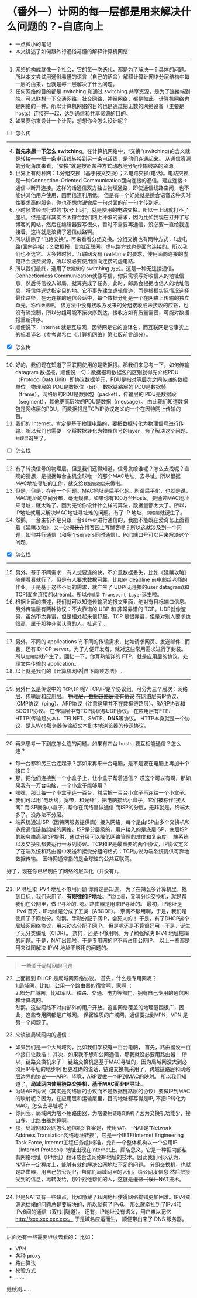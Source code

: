 # （番外一）计网的每一层都是用来解决什么问题的？-自底向上



 
- 一点微小的笔记
- 本文讲述了如何跟外行通俗易懂的解释计算机网络

-------------------

1. 网络的构成就像一个社会，它的每一次迭代，都是为了解决一个具体的问题。所以本文尝试用~~通俗易懂的语言~~（自己的话😊）解释计算计网络分层结构中每一层的由来，也就是每一层解决了什么问题。
2. 任何网络的目的都是 switching 和通过 switching 共享资源，是为了连接端到端。可以联想一下交通网络、社交网络、神经网络，都是如此。计算机网络也是网络的一种。所以计算机网络的目的也是通过把无数的网络设备（主要是hosts）连接在一起，达到通信和共享资源的目的。
3. 如果要你来设计一个计网，想想你会怎么设计呢？
- [ ] 怎么传

----------

4. **首先来想一下怎么 switching**。在计算机网络中，“交换”(switching)的含义就是转接——把一条电话线转接到另一条电话线，是他们连通起来。
从通信资源的分配角度来看，“交换”就是按照某种方式动态地分配传输线路的资源。
5. 世界上有两种网：1.分组交换（基于报文交换）；2.电路交换(电话)。电路交换是一种Connection-Oriented Communication面向连接的通信。建立连接->通信->断开连接。这样的话通信双方独占物理通路，即使通信线路空闲，也不能供其他用户使用，因而信道利用低。  但是有一个好处就是适合语音这种实时性要求高的服务，你也不想你说完后一句对面的前一句才传到吧。
6. 小时候曾经流行过的“拨号上网”，就是使用的电路交换。所以一上网就打不了座机。但是这样其实不太符合我们网上冲浪的需求，因为比如我现在打开了写博客的网站，然后在编辑器要写很久，暂时不需要再通信，没必要一直给我连接着，这样就是浪费了通信线路啊。
7. 所以排除了“电路交换”。再来看看分组交换。分组交换也有两种方式：1.虚电路(面向连接)；2.数据报，比如互联网。虚电路方式也是面向连接的。所以我们也不选它。大多数时候，互联网没有 real-time 的要求，使用面向连接的虚电路会浪费资源，所以没必要使用面向连接的虚电路。
8. 所以我们最终，选用了`数据报`的 switching 方式。这是一种无连接通信。Connectionless Communication就像写信，你只需填写好收信人的地址信息，然后将信投入邮局，就算完成了任务。此时，邮局会根据收信人的地址信息，将信件送达指定目的地。它不事先建立逻辑信道，而是根据实际情况选择最佳路径，在无连接的通信会话中，每个数据分组是一个在网络上传输的独立单元，称作`数据报`。 该方法中没有接收方发来的分组接收或未接收的应答，也没有流控制，所以分组可能不按次序到达，接收方如有质量需要，可能对数据报重新排序。
9. 顺便说下，Internet 就是互联网，因特网是它的直译名，而互联网是它事实上的标准译名（参考谢希仁《计算机网络》第七版前言部分）。

- [x] 怎么传

------
10.  好的，我们现在知道了互联网使用的是数据报。那我们来思考一下，如何传输 datagram 数据报。顺便说一句：数据报和数据包的区别就得先介绍PDU（Protocol Data Unit）即协议数据单元，PDU是指对等层次之间传递的数据单位。物理层的 PDU是数据位（bit），数据链路层的 PDU是数据帧（frame），网络层的PDU是数据包（packet），传输层的 PDU是数据段（segment），其他更高层次的PDU是数据（message）。
由此我们知道数据包是网络层的PDU，而数据报是TCP/IP协议定义的一个在因特网上传输的包。
11. 我们的 Internet，肯定是基于物理电路的，要把数据转化为物理信号进行传输。所以我们也需要一个将数据转化为物理信号的layer。为了解决这个问题，`物理层`诞生了。

- [ ] 怎么找

----

12.  有了转换信号的物理层，但是我们还得知道，信号发给谁呢？怎么去找呢？直观的猜想，是根据每台主机全球唯一的那个MAC地址，去寻址。所以根据MAC地址寻址的工作，就交给`数据链路层`来做啦。
13.  但是，但是，存在一个问题。MAC地址是扁平化的。所谓扁平化，也就是说，MAC地址的空间分布，毫无规律。如果你有100万台Hosts，要通过MAC地址来寻址，就太难了。因为无论你设计什么样的算法，数据量都太大了。所以，IP地址就用来解决MAC地址寻址难的问题。有了 IP 地址，`网络层`就诞生了。
14.  然鹅，一台主机不是只跟一台server进行通信的，我能不能既在爱奇艺上面看着《延禧攻略》，又一边~~假装~~在博客园上写博客呢？所以这就涉及到一个问题，如何并行通信（和多个servers同时通信）。Port端口号可以用来解决这个问题。
- [x] 怎么找

----
15. 另外，基于不同需求：有人想要连的快，不介意数据丢失，比如《延禧攻略》随便看看就行了。但是有人要求数据可靠，比如在 deadline 前电邮给老师的作业。于是基于这些不同的需求，就产生了 UDP(无连接的user datagram)和 TCP(面向连接的stream)。所以`传输层 Transport Layer`诞生啦。
16. 根据上面的描述，我们就可以知道传输层的报文里面，绝对有目标端口信息。另外传输层有两种协议：不太靠谱的 UDP 和 非常靠谱的 TCP。UDP就像渣男，虽然不太靠谱，但是相处起来很舒服，TCP 是很靠谱，但是对别人要求也很高，属于那种非常认真的人。扯远了...

------

17. 另外，不同的 applications 有不同的传输需求，比如请求网页、发送邮件...而且，还有 DHCP server。为了方便开发者，就对这些常用需求进行了封装。所以`应用层`就产生了。回忆一下，你耳熟能详的 FTP，就是应用层的协议，处理文件传输的 application。
18. 以上就是我们的《计算机网络|自下向顶方法》...

----
19. 另外什么是传说中的 `TCP\IP` 呢?
TCP/IP是个协议组，可分为三个层次：网络层、传输层和应用层。
~~物理层，数据链路层没有协议~~
在网络层有IP协议、ICMP协议（ping）、ARP协议（注意这里并不在数据链路层）、RARP协议和BOOTP协议。
在传输层中有TCP协议与UDP协议。
在应用层有FTP、HTTP(传输超文本)、TELNET、SMTP、**DNS**等协议。
HTTP本身就是一个协议，是从Web服务器传输超文本到本地浏览器的传送协议。

----

20. 再来思考一下到底怎么连的问题。如果有四台 hosts, 要互相能通信？怎么连？
- 每一台都和另三台连起来？那如果再来十台电脑，是不是要在电脑上再加十个接口？
- 那，把他们连接到一个小盒子上，让小盒子帮着通信？ 哎这个可以有啊，那如果我有一万台电脑，一个小盒子能够用？
- 嘿嘿，那让每一个小盒子连一百台，然后把一百台小盒子再连给一个小盒子。
- 我们可以用“电话线，宽带，和光纤”，把电脑接给小盒子，它们被称作“接入网” 而ISP就像小盒子，帮你在网络里做通信 而ISP的分层，无非就是，终端太多了，没办法不分层。
- 端系统通过ISP（因特网服务提供商）接入网络，每个是由ISP由多个交换机和多段通信链路组成的网络。ISP是分层级的，用户接入的是底层ISP，底层ISP的服务由高层ISP提供，通过分层可以降低网络管理的难度和复杂度。
端系统以及交换机都要运行一系列协议。TCP和IP是最重要的两个协议，IP协议定义了在端系统和路由器中发送和接受分组的格式；TCP协议为端系统提供可靠地数据传输。
因特网通常指的是全球性的公共互联网。

好了，现在你已经明白了网络的层次化（并没有）。

----
21.  IP 寻址和 IPV4 地址不够用问题
你肯定是知道， 为了在辣么多计算机里，找到目标，我们采用了，**有规律的IP地址**。而`路由器`，又叫分组交换机，就是帮我们在公网里，做IP寻址的.
嗯。路由器是用来IP寻址的。
最初，IP地址是IPv4 首先，IP地址是分成了五类（ABCDE）。
奈何不够用啊，于是，我们是使用了子网划分。然鹅，手动分配子网IP，会死人的！ 于是，有了DHCP这个局域网网络协议，用来动态分配子网IP。
但是呢还是不算很好用，于是，诞生了无分类编址（CIDR）。
奈何，还是不够用啊。为了勉强解决 IPV4 地址枯竭的问题。于是，NAT出现啦，于是专用网的IP不再占用公网IP。
以上一些都是用来试图解决 IPV4 地址不够用的问题的。

-------
> 一些关于局域网的问题

22. 上面提到 DHCP 是局域网网络协议。
	首先，什么是专用网呢？<br> 1.局域网，比如，公用一个路由器的宿舍啊，家啊 ；<br>2.部分广域网，比如军队、铁路、交通、电力等部门，拥有自己专用的通信网和计算机网。<br>然鹅，这些网络不对内部外的用户开放。这些网络覆盖的地理范围很广，因此，这些专用网都是广域网。
保密性质的广域网，通信要扯到VPN，VPN 是另一个问题了。

23. 来谈谈局域网内的通信： 
-	如果我们是一个大局域网，比如我们学校有一百台电脑， 首先，路由器没一百个接口让我插！ 其次，如果我不想和公网通信，那我就没必要用路由器！ 所以，链路交换机来了！
链路交换机是基于MAC寻址的，因为局域网没大到必须用IP寻址的地步啊 但更准确的说话，链路交换机采用了，跨越链路层和网络层边界的协议——ARP。毕竟，ARP要做一个IP到MAC的映射。
所以我们知道了，**局域网内使用链路交换机，基于MAC而非IP寻址。**。
-	 为啥ARP协议（其实是网络层的协议而不是数据链路层的协议）要做IP到MAC的映射呢？因为，在应用层和运输层里，目的地址都写得是IP, 不把IP转化为MAC，怎么去寻址呢？
-	你问我，局域网为啥不用路由器，为啥要用`链路交换机`？因为交换机功能少，接口多，比路由器划算啊。
-	 那，局域网和公网怎么通信呢? 答案是，使用`NAT`。
-NAT是“Network Address Translation网络地址转换”，它是一个IETF(Internet Engineering Task Force, Internet工程任务组)标准，允许一个整体机构以一个公用IP（Internet Protocol）地址出现在Internet上。顾名思义，它是一种把内部私有网络地址（IP地址）翻译成合法网络IP地址的技术。因此我们可以认为，NAT在一定程度上，能够有效的解决公网地址不足的问题。
分组交换机，也就是路由器，用自己的公网IP，帮你们局域网里的人们，给公网发信息 然后把接受到的信息，再转发给，那个找他帮忙的人，这就是~~灌篮（误）~~NAT技术。

-------------------------------------------

24. 但是NAT又有一些缺点，比如隐藏了私网地址使得网络排错更加困难。IPV4资源池枯竭的问题总是要解决的，所以就有了IPv6。 那么就牵扯到了IPv4和IPv6间的通信（双栈||隧道）。
还有，IP地址没有语义，用户难以记忆 http://xxx.xxx.xxx.xxx。 于是域名应运而生， 顺便带出来了 DNS 服务器。



------------------------------
后面还有一些需要继续去看的：
比如：
- VPN
- 各种 proxy
- 路由算法
- 校验方式
- ......

继续刷......




